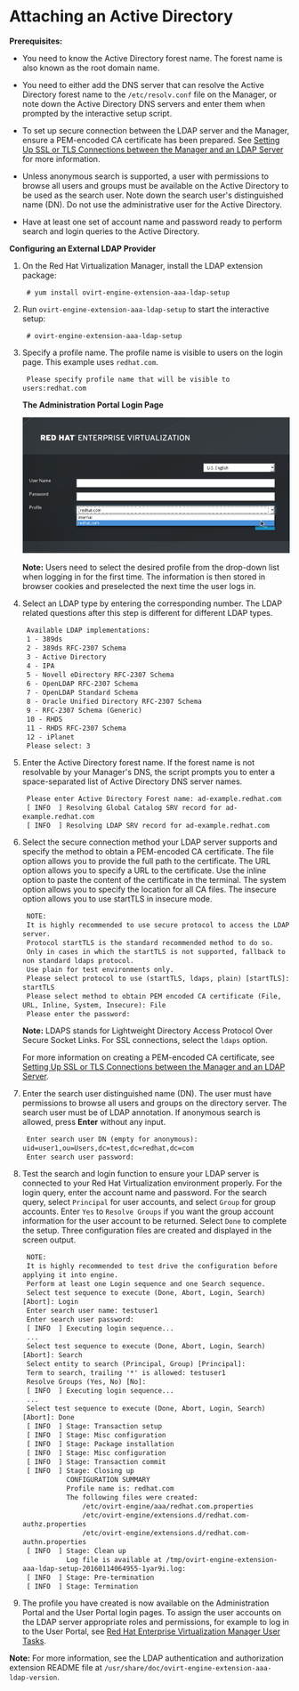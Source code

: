 # Attaching an Active Directory

**Prerequisites:**

* You need to know the Active Directory forest name. The forest name is also known as the root domain name.

* You need to either add the DNS server that can resolve the Active Directory forest name to the `/etc/resolv.conf` file on the Manager, or note down the Active Directory DNS servers and enter them when prompted by the interactive setup script.

* To set up secure connection between the LDAP server and the Manager, ensure a PEM-encoded CA certificate has been prepared. See [Setting Up SSL or TLS Connections between the Manager and an LDAP Server](Setting_Up_SSL_or_TLS_Connections_between_the_Manager_and_an_LDAP_Server) for more information.

* Unless anonymous search is supported, a user with permissions to browse all users and groups must be available on the Active Directory to be used as the search user. Note down the search user's distinguished name (DN). Do not use the administrative user for the Active Directory.

* Have at least one set of account name and password ready to perform search and login queries to the Active Directory.

**Configuring an External LDAP Provider**

1. On the Red Hat Virtualization Manager, install the LDAP extension package:

        # yum install ovirt-engine-extension-aaa-ldap-setup

2. Run `ovirt-engine-extension-aaa-ldap-setup` to start the interactive setup:

        # ovirt-engine-extension-aaa-ldap-setup

3. Specify a profile name. The profile name is visible to users on the login page. This example uses `redhat.com`.

        Please specify profile name that will be visible to users:redhat.com

    **The Administration Portal Login Page**

    ![](images/AAA_login_profile.png)

    **Note:** Users need to select the desired profile from the drop-down list when logging in for the first time. The information is then stored in browser cookies and preselected the next time the user logs in.

4. Select an LDAP type by entering the corresponding number. The LDAP related questions after this step is different for different LDAP types.

        Available LDAP implementations:
        1 - 389ds
        2 - 389ds RFC-2307 Schema
        3 - Active Directory
        4 - IPA
        5 - Novell eDirectory RFC-2307 Schema
        6 - OpenLDAP RFC-2307 Schema
        7 - OpenLDAP Standard Schema
        8 - Oracle Unified Directory RFC-2307 Schema
        9 - RFC-2307 Schema (Generic)
        10 - RHDS
        11 - RHDS RFC-2307 Schema
        12 - iPlanet
        Please select: 3

5. Enter the Active Directory forest name. If the forest name is not resolvable by your Manager's DNS, the script prompts you to enter a space-separated list of Active Directory DNS server names.

        Please enter Active Directory Forest name: ad-example.redhat.com
        [ INFO  ] Resolving Global Catalog SRV record for ad-example.redhat.com
        [ INFO  ] Resolving LDAP SRV record for ad-example.redhat.com

6. Select the secure connection method your LDAP server supports and specify the method to obtain a PEM-encoded CA certificate. The file option allows you to provide the full path to the certificate. The URL option allows you to specify a URL to the certificate. Use the inline option to paste the content of the certificate in the terminal. The system option allows you to specify the location for all CA files. The insecure option allows you to use startTLS in insecure mode.

        NOTE:
        It is highly recommended to use secure protocol to access the LDAP server.
        Protocol startTLS is the standard recommended method to do so.
        Only in cases in which the startTLS is not supported, fallback to non standard ldaps protocol.
        Use plain for test environments only.
        Please select protocol to use (startTLS, ldaps, plain) [startTLS]: startTLS
        Please select method to obtain PEM encoded CA certificate (File, URL, Inline, System, Insecure): File
        Please enter the password:

    **Note:** LDAPS stands for Lightweight Directory Access Protocol Over Secure Socket Links. For SSL connections, select the `ldaps` option.

    For more information on creating a PEM-encoded CA certificate, see [Setting Up SSL or TLS Connections between the Manager and an LDAP Server](Setting_Up_SSL_or_TLS_Connections_between_the_Manager_and_an_LDAP_Server).

7. Enter the search user distinguished name (DN). The user must have permissions to browse all users and groups on the directory server. The search user must be of LDAP annotation. If anonymous search is allowed, press **Enter** without any input.

        Enter search user DN (empty for anonymous): uid=user1,ou=Users,dc=test,dc=redhat,dc=com
        Enter search user password:

8. Test the search and login function to ensure your LDAP server is connected to your Red Hat Virtualization environment properly. For the login query, enter the account name and password. For the search query, select `Principal` for user accounts, and select `Group` for group accounts. Enter `Yes` to `Resolve Groups` if you want the group account information for the user account to be returned. Select `Done` to complete the setup. Three configuration files are created and displayed in the screen output.

        NOTE:
        It is highly recommended to test drive the configuration before applying it into engine.
        Perform at least one Login sequence and one Search sequence.
        Select test sequence to execute (Done, Abort, Login, Search) [Abort]: Login
        Enter search user name: testuser1
        Enter search user password:
        [ INFO  ] Executing login sequence...
        ...
        Select test sequence to execute (Done, Abort, Login, Search) [Abort]: Search
        Select entity to search (Principal, Group) [Principal]:
        Term to search, trailing '*' is allowed: testuser1
        Resolve Groups (Yes, No) [No]: 
        [ INFO  ] Executing login sequence...
        ...
        Select test sequence to execute (Done, Abort, Login, Search) [Abort]: Done
        [ INFO  ] Stage: Transaction setup
        [ INFO  ] Stage: Misc configuration
        [ INFO  ] Stage: Package installation
        [ INFO  ] Stage: Misc configuration
        [ INFO  ] Stage: Transaction commit
        [ INFO  ] Stage: Closing up
                  CONFIGURATION SUMMARY
                  Profile name is: redhat.com
                  The following files were created:
                      /etc/ovirt-engine/aaa/redhat.com.properties
                      /etc/ovirt-engine/extensions.d/redhat.com-authz.properties
                      /etc/ovirt-engine/extensions.d/redhat.com-authn.properties
        [ INFO  ] Stage: Clean up
                  Log file is available at /tmp/ovirt-engine-extension-aaa-ldap-setup-20160114064955-1yar9i.log:
        [ INFO  ] Stage: Pre-termination
        [ INFO  ] Stage: Termination

9. The profile you have created is now available on the Administration Portal and the User Portal login pages. To assign the user accounts on the LDAP server appropriate roles and permissions, for example to log in to the User Portal, see [Red Hat Enterprise Virtualization Manager User Tasks](sect-Red_Hat_Enterprise_Virtualization_Manager_User_Tasks).

**Note:** For more information, see the LDAP authentication and authorization extension README file at `/usr/share/doc/ovirt-engine-extension-aaa-ldap-version`.
